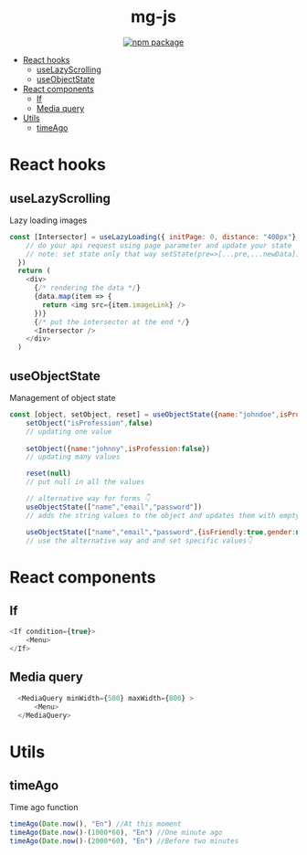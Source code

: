 <div align="center">
  <h1>mg-js</h1>
  <a href="https://www.npmjs.com/package/mg-js">
     <img src="https://img.shields.io/npm/v/mg-js.svg" alt="npm package" />
  </a>
</div>


- [React hooks](#react-hooks)
  - [useLazyScrolling](#useLazyScrolling)
  - [useObjectState](#useobjectstate)
- [React components](#react-components)
  - [If](#if)
  - [Media query](#media-query)
- [Utils](#utils)
  - [timeAgo](#timeago)
# React hooks


## useLazyScrolling

Lazy loading images

```js
const [Intersector] = useLazyLoading({ initPage: 0, distance: "400px"}, (page) => {
    // do your api request using page parameter and update your state
    // note: set state only that way setState(pre=>[...pre,...newData])
  })
  return (
    <div>
      {/* rendering the data */}
      {data.map(item => {
        return <img src={item.imageLink} />
      })}
      {/* put the intersector at the end */}
      <Intersector />
    </div>
  )
```

## useObjectState

Management of object state

```js
const [object, setObject, reset] = useObjectState({name:"johndoe",isProfession:true})
    setObject("isProfession",false) 
    // updating one value
    
    setObject({name:"johnny",isProfession:false}) 
    // updating many values

    reset(null) 
    // put null in all the values

    // alternative way for forms 👇
    useObjectState(["name","email","password"])
    // adds the string values to the object and updates them with empty string

    useObjectState(["name","email","password",{isFriendly:true,gender:null}])
    // use the alternative way and and set specific values👇
```



# React components

## If

```js
<If condition={true}>
    <Menu>
</If>
```

## Media query

```js
  <MediaQuery minWidth={500} maxWidth={800} >
      <Menu>
  </MediaQuery>
```




# Utils

## timeAgo

Time ago function

```js
timeAgo(Date.now(), "En") //At this moment
timeAgo(Date.now()-(1000*60), "En") //One minute ago
timeAgo(Date.now()-(2000*60), "En") //Before two minutes
```

